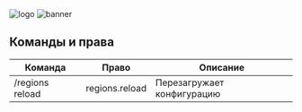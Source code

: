 <img src="https://i.ibb.co/12BB3ys/logo.png" alt="logo" border="0">
<img src="https://i.ibb.co/0Mw6D5q/banner.png" alt="banner" border="0">

## Команды и права
| Команда            | Право            | Описание                        |
|--------------------|------------------|---------------------------------|
| /regions reload    | regions.reload   | Перезагружает конфигурацию      |
